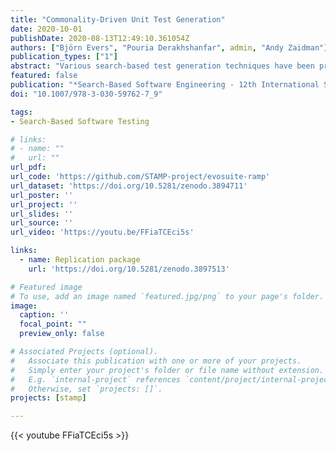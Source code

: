```yaml
---
title: "Commonality-Driven Unit Test Generation"
date: 2020-10-01
publishDate: 2020-08-13T12:49:10.361054Z
authors: ["Björn Evers", "Pouria Derakhshanfar", admin, "Andy Zaidman"]
publication_types: ["1"]
abstract: "Various search-based test generation techniques have been proposed to automate the generation of unit tests fulfilling different criteria (e.g., line coverage, branch coverage, mutation score, etc.). Despite several advances made over the years, search-based unit test generation still suffers from a lack of guidance due to the limited amount of information available in the source code that, for instance, hampers the generation of complex objects. Previous studies introduced many strategies to address this issue, e.g., dynamic symbolic execution or seeding, but do not take the internal execution of the methods into account. In this paper, we introduce a novel secondary objective called commonality score, measuring how close the execution path of a test case is from reproducing a common or uncommon execution pattern observed during the operation of the software. To assess the commonality score, we implemented it in EvoSuite and evaluated its application on 150 classes from JabRef, an open-source software for managing bibliography references. Our results are mixed. Our approach leads to test cases that indeed follow common or uncommon execution patterns. However, if the commonality score can have a positive impact on the structural coverage and mutation score of the generated test suites, it can also be detrimental in some cases."
featured: false
publication: "*Search-Based Software Engineering - 12th International Symposium, SSBSE 2020*"
doi: "10.1007/978-3-030-59762-7_9"

tags:
- Search-Based Software Testing

# links:
# - name: ""
#   url: ""
url_pdf:
url_code: 'https://github.com/STAMP-project/evosuite-ramp'
url_dataset: 'https://doi.org/10.5281/zenodo.3894711'
url_poster: ''
url_project: ''
url_slides: ''
url_source: ''
url_video: 'https://youtu.be/FFiaTCEci5s'

links:
  - name: Replication package
    url: 'https://doi.org/10.5281/zenodo.3897513'

# Featured image
# To use, add an image named `featured.jpg/png` to your page's folder.
image:
  caption: ''
  focal_point: ""
  preview_only: false

# Associated Projects (optional).
#   Associate this publication with one or more of your projects.
#   Simply enter your project's folder or file name without extension.
#   E.g. `internal-project` references `content/project/internal-project/index.md`.
#   Otherwise, set `projects: []`.
projects: [stamp]

---
```


{{< youtube FFiaTCEci5s >}}
